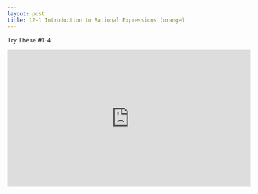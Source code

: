 ```yaml
---
layout: post
title: 12-1 Introduction to Rational Expressions (orange)
---
```

Try These #1-4
<iframe width="560" height="315" src="https://www.youtube.com/embed/_l2zXTjn1h4" frameborder="0" allowfullscreen></iframe>
